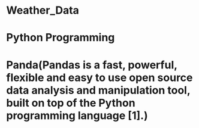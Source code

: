 # Weather_Data
# Python Programming
# Panda(Pandas is a fast, powerful, flexible and easy to use open source data analysis and manipulation tool, built on top of the Python programming language [1].)